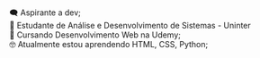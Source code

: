 🗨 Aspirante a dev; <br>
📝 Estudante de Análise e Desenvolvimento de Sistemas - Uninter <br>
📔 Cursando Desenvolvimento Web na Udemy; <br>
🤓 Atualmente estou aprendendo HTML, CSS, Python; <br>


<!---
andersonbauermann/andersonbauermann is a ✨ special ✨ repository because its `README.md` (this file) appears on your GitHub profile.
You can click the Preview link to take a look at your changes.
--->
